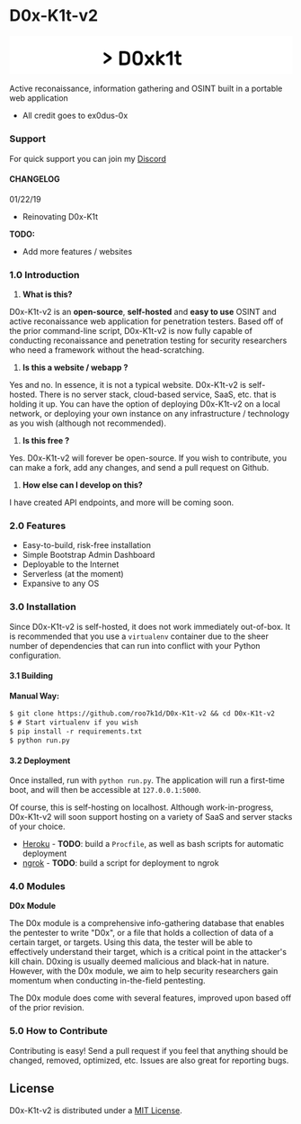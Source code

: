 # D0x-K1t-v2

![logo](.gitbook/assets/logo.png)

Active reconaissance, information gathering and OSINT built in a portable web application

* All credit goes to ex0dus-0x

### Support

For quick support you can join my [Discord](https://discord.gg/QQaWvMkFbs)

#### CHANGELOG

01/22/19

* Reinovating D0x-K1t

**TODO:**

* Add more features / websites

### 1.0 Introduction

1. **What is this?**

D0x-K1t-v2 is an **open-source**, **self-hosted** and **easy to use** OSINT and active reconaissance web application for penetration testers. Based off of the prior command-line script, D0x-K1t-v2 is now fully capable of conducting reconaissance and penetration testing for security researchers who need a framework without the head-scratching.

1. **Is this a website / webapp ?**

Yes and no. In essence, it is not a typical website. D0x-K1t-v2 is self-hosted. There is no server stack, cloud-based service, SaaS, etc. that is holding it up. You can have the option of deploying D0x-K1t-v2 on a local network, or deploying your own instance on any infrastructure / technology as you wish \(although not recommended\).

1. **Is this free ?**

Yes. D0x-K1t-v2 will forever be open-source. If you wish to contribute, you can make a fork, add any changes, and send a pull request on Github.

1. **How else can I develop on this?**

I have created API endpoints, and more will be coming soon.

### 2.0 Features

* Easy-to-build, risk-free installation
* Simple Bootstrap Admin Dashboard
* Deployable to the Internet
* Serverless \(at the moment\)
* Expansive to any OS

### 3.0 Installation

Since D0x-K1t-v2 is self-hosted, it does not work immediately out-of-box. It is recommended that you use a `virtualenv` container due to the sheer number of dependencies that can run into conflict with your Python configuration.

#### 3.1 Building

**Manual Way:**

```text
$ git clone https://github.com/roo7k1d/D0x-K1t-v2 && cd D0x-K1t-v2
$ # Start virtualenv if you wish
$ pip install -r requirements.txt
$ python run.py
```

#### 3.2 Deployment

Once installed, run with `python run.py`. The application will run a first-time boot, and will then be accessible at `127.0.0.1:5000`.

Of course, this is self-hosting on localhost. Although work-in-progress, D0x-K1t-v2 will soon support hosting on a variety of SaaS and server stacks of your choice.

* [Heroku](https://www.heroku.com/) - **TODO**: build a `Procfile`, as well as bash scripts for automatic deployment
* [ngrok](https://ngrok.com/) - **TODO**: build a script for deployment to ngrok

### 4.0 Modules

**D0x Module**

The D0x module is a comprehensive info-gathering database that enables the pentester to write "D0x", or a file that holds a collection of data of a certain target, or targets. Using this data, the tester will be able to effectively understand their target, which is a critical point in the attacker's kill chain. D0xing is usually deemed malicious and black-hat in nature. However, with the D0x module, we aim to help security researchers gain momentum when conducting in-the-field pentesting.

The D0x module does come with several features, improved upon based off of the prior revision.

### 5.0 How to Contribute

Contributing is easy! Send a pull request if you feel that anything should be changed, removed, optimized, etc. Issues are also great for reporting bugs.

## License

D0x-K1t-v2 is distributed under a [MIT License](https://choosealicense.com/licenses/mit/).

